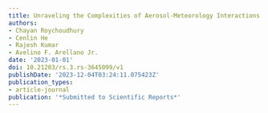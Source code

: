 ```yaml
---
title: Unraveling the Complexities of Aerosol-Meteorology Interactions on Snowmelt in High Mountain Asia
authors:
- Chayan Roychoudhury
- Cenlin He
- Rajesh Kumar
- Avelino F. Arellano Jr.
date: '2023-01-01'
doi: 10.21203/rs.3.rs-3645099/v1
publishDate: '2023-12-04T03:24:11.075423Z'
publication_types:
- article-journal
publication: '*Submitted to Scientific Reports*'
---
```

